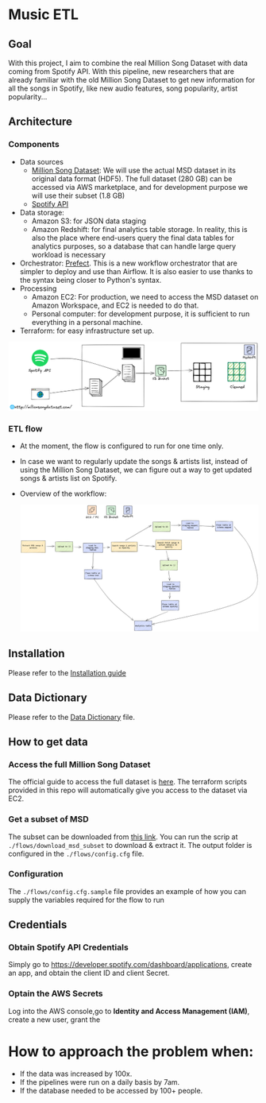 # Music ETL

## Goal
With this project, I aim to combine the real Million Song Dataset with data coming from Spotify API. With this pipeline, new researchers that are already familiar with the old Million Song Dataset to get new information for all the songs in Spotify, like new audio features, song popularity, artist popularity...


## Architecture

### Components
- Data sources
    - [Million Song Dataset](http://millionsongdataset.com/): We will use the actual MSD dataset in its original data format (HDF5). The full dataset (280 GB) can be accessed via AWS marketplace, and for development purpose we will use their subset (1.8 GB)
    - [Spotify API](https://developer.spotify.com/documentation/web-api/)
- Data storage:
    - Amazon S3: for JSON data staging
    - Amazon Redshift: for final analytics table storage. In reality, this is also the place where end-users query the final data tables for analytics purposes, so a database that can handle large query workload is necessary
- Orchestrator: [Prefect](https://www.prefect.io/). This is a new workflow orchestrator that are simpler to deploy and use than Airflow. It is also easier to use thanks to the syntax being closer to Python's syntax.
- Processing
    - Amazon EC2: For production, we need to access the MSD dataset on Amazon Workspace, and EC2 is needed to do that. 
    - Personal computer: for development purpose, it is sufficient to run everything in a personal machine.
- Terraform: for easy infrastructure set up.

![](./images/dev.png)

### ETL flow
- At the moment, the flow is configured to run for one time only. 
- In case we want to regularly update the songs & artists list, instead of using the Million Song Dataset, we can figure out a way to get updated songs & artists list on Spotify.
- Overview of the workflow:

    ![](./images/flow.png)
    

## Installation
Please refer to the [Installation guide](./INSTALL.md)

## Data Dictionary

Please refer to the [Data Dictionary](./DATA_DICTIONARY.md) file.

## How to get data
### Access the full Million Song Dataset
The official guide to access the full dataset is [here](ht://millionsongdataset.com/pages/getting-dataset/). 
The terraform scripts provided in this repo will automatically give you access to the dataset via EC2.

### Get a subset of MSD
The subset can be downloaded from [this link](http://labrosa.ee.columbia.edu/~dpwe/tmp/millionsongsubset.tar.gz). 
You can run the scrip at `./flows/download_msd_subset` to download & extract it. The output folder is configured in the `./flows/config.cfg` file. 

### Configuration
The `./flows/config.cfg.sample` file provides an example of how you can supply the variables required for the flow to run

## Credentials
### Obtain Spotify API Credentials
Simply go to https://developer.spotify.com/dashboard/applications, create an app, and obtain the client ID and client Secret.

### Optain the AWS Secrets

Log into the AWS console,go to **Identity and Access Management (IAM)**, create a new user, grant the 

# How to approach the problem when:

- If the data was increased by 100x.
- If the pipelines were run on a daily basis by 7am.
- If the database needed to be accessed by 100+ people.
